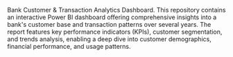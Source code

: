 Bank Customer & Transaction Analytics Dashboard.
This repository contains an interactive Power BI dashboard offering comprehensive insights into a bank's customer base and transaction patterns over several years. The report features key performance indicators (KPIs), customer segmentation, and trends analysis, enabling a deep dive into customer demographics, financial performance, and usage patterns.
